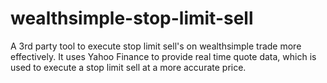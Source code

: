 # wealthsimple-stop-limit-sell
A 3rd party tool to execute stop limit sell's on wealthsimple trade more effectively. It uses Yahoo Finance to provide real time quote data, which is used to execute a stop limit sell at a more accurate price.
